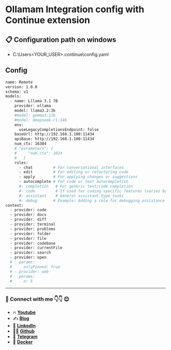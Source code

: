 # Ollamam Integration config with Continue extension

## 📋 Configuration path on windows
- C:\Users\<YOUR_USER>\.continue\config.yaml

## Config

```bash
name: Remote
version: 1.0.0
schema: v1
models:
  - name: Lllama 3.1 7B
    provider: ollama
    model: llama3.2:3b
    #model: gemma3:12b
    #model: deepseek-r1:14b
    env:
      useLegacyCompletionsEndpoint: false
    baseUrl: http://192.168.1.100:11434
    apiBase: http://192.168.1.100:11434
    num_ctx: 16384
    # "parameters": {
    #     "num_ctx": 1024
    #   }
    roles:
      - chat         # For conversational interfaces
      - edit         # For editing or refactoring code
      - apply        # For applying changes or suggestions
      - autocomplete # For code or text autocompletion
      #- completion   # For generic text/code completion
      #- code         # If used for coding-specific features (varies by system)
      #- assistant    # General assistant-type tasks
      #- debug       # Example: Adding a role for debugging assistance
context:
  - provider: code
  - provider: docs
  - provider: diff
  - provider: terminal
  - provider: problems
  - provider: folder
  - provider: file
  - provider: codebase
  - provider: currentFile
  - provider: search
  - provider: open
  #   params:
  #     onlyPinned: true
  # - provider: web
  #   params:
  #     n: 5
```

---



### 💼 Connect with me 👇👇 😊

- 🔥 [**Youtube**](https://www.youtube.com/@DevOpsinAction?sub_confirmation=1)
- ✍ [**Blog**](https://ibraransari.blogspot.com/)
- 💼 [**LinkedIn**](https://www.linkedin.com/in/ansariibrar/)
- 👨‍💻 [**Github**](https://github.com/meibraransari?tab=repositories)
- 💬 [**Telegram**](https://t.me/DevOpsinActionTelegram)
- 🐳 [**Docker**](https://hub.docker.com/u/ibraransaridocker)
